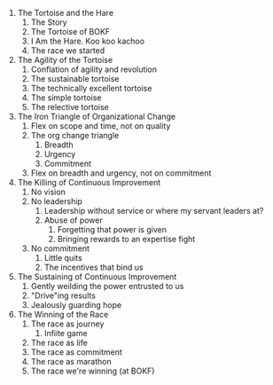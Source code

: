 1. The Tortoise and the Hare
    1. The Story
    2. The Tortoise of BOKF
    3. I Am the Hare. Koo koo kachoo
    4. The race we started
2. The Agility of the Tortoise
    1. Conflation of agility and revolution
    2. The sustainable tortoise
    3. The technically excellent tortoise
    4. The simple tortoise
    5. The relective tortoise
4. The Iron Triangle of Organizational Change
    1. Flex on scope and time, not on quality
    2. The org change triangle
        1. Breadth
        2. Urgency
        3. Commitment
    3. Flex on breadth and urgency, not on commitment
5. The Killing of Continuous Improvement
    1. No vision
    2. No leadership
        1. Leadership without service or where my servant leaders at?
        2. Abuse of power
            1. Forgetting that power is given
            2. Bringing rewards to an expertise fight
    3. No commitment
        1. Little quits
        2. The incentives that bind us
6. The Sustaining of Continuous Improvement 
    1. Gently weilding the power entrusted to us
    2. "Drive"ing results
    3. Jealously guarding hope
7. The Winning of the Race
    1. The race as journey
        1. Infiite game
    2. The race as life
    3. The race as commitment
    4. The race as marathon
    5. The race we're winning (at BOKF)
